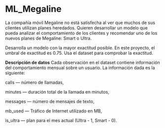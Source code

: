 # ML_Megaline
La compañía móvil Megaline no está satisfecha al ver que muchos de sus clientes utilizan planes heredados. Quieren desarrollar un modelo que pueda analizar el comportamiento de los clientes y recomendar uno de los nuevos planes de Megaline: Smart o Ultra.

Desarrolla un modelo con la mayor exactitud posible. En este proyecto, el umbral de exactitud es 0.75. Usa el dataset para comprobar la exactitud.

**Descripción de datos**
Cada observación en el dataset contiene información del comportamiento mensual sobre un usuario. La información dada es la siguiente:

сalls — número de llamadas,

minutes — duración total de la llamada en minutos,

messages — número de mensajes de texto,

mb_used — Tráfico de Internet utilizado en MB,

is_ultra — plan para el mes actual (Ultra - 1, Smart - 0).
